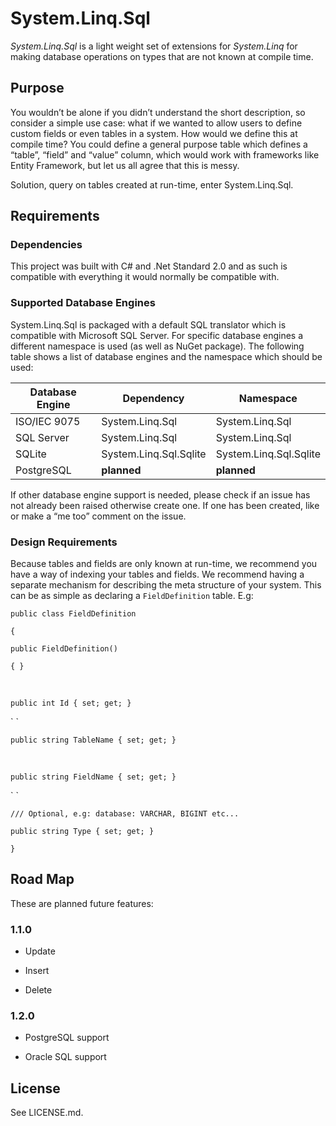 System.Linq.Sql
===============

*System.Linq.Sql* is a light weight set of extensions for *System.Linq* for
making database operations on types that are not known at compile time.

Purpose
-------

You wouldn’t be alone if you didn’t understand the short description, so
consider a simple use case: what if we wanted to allow users to define custom
fields or even tables in a system. How would we define this at compile time? You
could define a general purpose table which defines a “table”, “field” and
“value” column, which would work with frameworks like Entity Framework, but let
us all agree that this is messy.

Solution, query on tables created at run-time, enter System.Linq.Sql.

Requirements
------------

### Dependencies

This project was built with C\# and .Net Standard 2.0 and as such is compatible
with everything it would normally be compatible with.

### Supported Database Engines

System.Linq.Sql is packaged with a default SQL translator which is compatible
with Microsoft SQL Server. For specific database engines a different namespace
is used (as well as NuGet package). The following table shows a list of database
engines and the namespace which should be used:

| Database Engine | Dependency             | Namespace              |
|-----------------|------------------------|------------------------|
| ISO/IEC 9075    | System.Linq.Sql        | System.Linq.Sql        |
| SQL Server      | System.Linq.Sql        | System.Linq.Sql        |
| SQLite          | System.Linq.Sql.Sqlite | System.Linq.Sql.Sqlite |
| PostgreSQL      | **planned**            | **planned**            |

If other database engine support is needed, please check if an issue has not
already been raised otherwise create one. If one has been created, like or make
a “me too” comment on the issue.

### Design Requirements

Because tables and fields are only known at run-time, we recommend you have a
way of indexing your tables and fields. We recommend having a separate mechanism
for describing the meta structure of your system. This can be as simple as
declaring a `FieldDefinition` table. E.g:

`public class FieldDefinition`

`{`

`public FieldDefinition()`

`{ }`

 

`public int Id { set; get; }`

\` \`

`public string TableName { set; get; }`

 

`public string FieldName { set; get; }`

\` \`

`/// Optional, e.g: database: VARCHAR, BIGINT etc...`

`public string Type { set; get; }`

`}`

Road Map
--------

These are planned future features:

### 1.1.0

-   Update

-   Insert

-   Delete

### 1.2.0

-   PostgreSQL support

-   Oracle SQL support

License
-------

See LICENSE.md.
